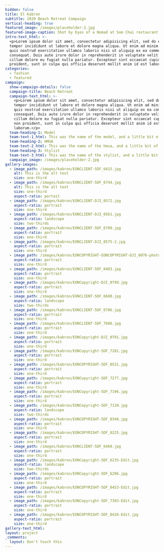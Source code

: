 ```yaml
---
hidden: false
title: El Kabron
subtitle: 2020 Beach Retreat Campaign
vertical-heading: true
featured_image: /images/placeholder-2.jpg
featured-image-caption: Shot by Eyes of a Nomad at Som Chai restaurant
intro-text_html: >-
  <p>Lorem ipsum dolor sit amet, consectetur adipisicing elit, sed do eiusmod
  tempor incididunt ut labore et dolore magna aliqua. Ut enim ad minim veniam,
  quis nostrud exercitation ullamco laboris nisi ut aliquip ex ea commodo
  consequat. Duis aute irure dolor in reprehenderit in voluptate velit esse
  cillum dolore eu fugiat nulla pariatur. Excepteur sint occaecat cupidatat non
  proident, sunt in culpa qui officia deserunt mollit anim id est laborum.</p>
categories:
  - fashion
  - featured
campaign:
  show-campaign-details: false
  campaign-title: Beach Retreat
  campaign-text_html: >-
    <p>Lorem ipsum dolor sit amet, consectetur adipisicing elit, sed do eiusmod
    tempor incididunt ut labore et dolore magna aliqua. Ut enim ad minim veniam,
    quis nostrud exercitation ullamco laboris nisi ut aliquip ex ea commodo
    consequat. Duis aute irure dolor in reprehenderit in voluptate velit esse
    cillum dolore eu fugiat nulla pariatur. Excepteur sint occaecat cupidatat
    non proident, sunt in culpa qui officia deserunt mollit anim id est
    laborum.</p>
  team-heading-1: Model
  team-text-1_html: This was the name of the model, and a little bit of a blurb about her.
  team-heading-2: HMUA
  team-text-2_html: This was the name of the hmua, and a little bit of a blurb about her.
  team-heading-3: Stylist
  team-text-3_html: This was the name of the stylist, and a little bit of a blurb about her.
  campaign_image: /images/placeholder-2.jpg
gallery-images:
  - image_path: /images/kabron/EONCLIENT-5DF_6415.jpg
    alt: This is the alt text
    size: one-third
  - image_path: /images/kabron/EONCLIENT-5DF_6744.jpg
    alt: This is the alt text
    size: one-third
    aspect-ratio: portait
  - image_path: /images/kabron/EONCLIENT-DJI_0572.jpg
    aspect-ratio: portrait
    size: one-third
  - image_path: /images/kabron/EONCLIENT-DJI_0561.jpg
    aspect-ratio: landscape
    size: two-thirds
  - image_path: /images/kabron/EONCLIENT-5DF_6709.jpg
    aspect-ratio: portrait
    size: one-third
  - image_path: /images/kabron/EONCLIENT-DJI_0575-2.jpg
    aspect-ratio: portrait
    size: one-third
  - image_path: /images/kabron/EONCOPYRIGHT-EONCOPYRIGHT-DJI_0076-photoshop.jpg
    aspect-ratio: portrait
    size: one-third
  - image_path: /images/kabron/EONCLIENT-5DF_6483.jpg
    aspect-ratio: portrait
    size: one-third
  - image_path: /images/kabron/EONCopyright-DJI_0799.jpg
    aspect-ratio: portrait
    size: one-third
  - image_path: /images/kabron/EONCLIENT-5DF_6680.jpg
    aspect-ratio: landscape
    size: two-thirds
  - image_path: /images/kabron/EONCLIENT-5DF_6786.jpg
    aspect-ratio: portrait
    size: one-third
  - image_path: /images/kabron/EONCLIENT-5DF_7606.jpg
    aspect-ratio: portrait
    size: one-third
  - image_path: /images/kabron/EONCopyright-DJI_0791.jpg
    aspect-ratio: portrait
    size: one-third
  - image_path: /images/kabron/EONCopyright-5DF_7281.jpg
    aspect-ratio: portrait
    size: one-third
  - image_path: /images/kabron/EONCOPYRIGHT-5DF_0531.jpg
    aspect-ratio: portrait
    size: one-third
  - image_path: /images/kabron/EONCopyright-5DF_7277.jpg
    aspect-ratio: portrait
    size: one-third
  - image_path: /images/kabron/EONCopyright-5DF_7196.jpg
    aspect-ratio: portrait
    size: one-third
  - image_path: /images/kabron/EONCopyright-5DF_7130.jpg
    aspect-ratio: landscape
    size: two-thirds
  - image_path: /images/kabron/EONCOPYRIGHT-5DF_0348.jpg
    aspect-ratio: portrait
    size: one-third
  - image_path: /images/kabron/EONCOPYRIGHT-5DF_0225.jpg
    aspect-ratio: portrait
    size: one-third
  - image_path: /images/kabron/EONCLIENT-5DF_6460.jpg
    aspect-ratio: portrait
    size: one-third
  - image_path: /images/kabron/EONCopyright-5DF_6235-Edit.jpg
    aspect-ratio: landscape
    size: two-thirds
  - image_path: /images/kabron/EONCopyright-5DF_6296.jpg
    aspect-ratio: portrait
    size: one-third
  - image_path: /images/kabron/EONCOPYRIGHT-5DF_0453-Edit.jpg
    aspect-ratio: portrait
    size: one-third
  - image_path: /images/kabron/EONCopyright-5DF_7393-Edit.jpg
    aspect-ratio: portrait
    size: one-third
  - image_path: /images/kabron/EONCOPYRIGHT-5DF_0426-Edit.jpg
    aspect-ratio: portrait
    size: one-third
gallery-text_html:
layout: project
_comments:
  layout: Don't touch this
---
```


